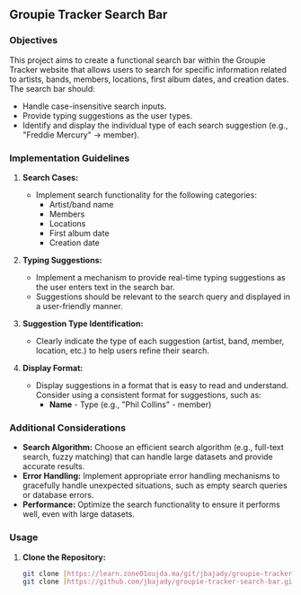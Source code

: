 ## Groupie Tracker Search Bar

### Objectives

This project aims to create a functional search bar within the Groupie Tracker website that allows users to search for specific information related to artists, bands, members, locations, first album dates, and creation dates. The search bar should:

- Handle case-insensitive search inputs.
- Provide typing suggestions as the user types.
- Identify and display the individual type of each search suggestion (e.g., "Freddie Mercury" -> member).

### Implementation Guidelines

1. **Search Cases:**
   - Implement search functionality for the following categories:
     - Artist/band name
     - Members
     - Locations
     - First album date
     - Creation date


2. **Typing Suggestions:**
   - Implement a mechanism to provide real-time typing suggestions as the user enters text in the search bar.
   - Suggestions should be relevant to the search query and displayed in a user-friendly manner.

4. **Suggestion Type Identification:**
   - Clearly indicate the type of each suggestion (artist, band, member, location, etc.) to help users refine their search.

5. **Display Format:**
   - Display suggestions in a format that is easy to read and understand. Consider using a consistent format for suggestions, such as:
     - **Name** - Type (e.g., "Phil Collins" - member)

### Additional Considerations

- **Search Algorithm:** Choose an efficient search algorithm (e.g., full-text search, fuzzy matching) that can handle large datasets and provide accurate results.
- **Error Handling:** Implement appropriate error handling mechanisms to gracefully handle unexpected situations, such as empty search queries or database errors.
- **Performance:** Optimize the search functionality to ensure it performs well, even with large datasets.

### Usage

1. **Clone the Repository:**
   ```bash
   git clone [https://learn.zone01oujda.ma/git/jbajady/groupie-tracker-search-bar.git]
   git clone [https://github.com/jbajady/groupie-tracker-search-bar.git]